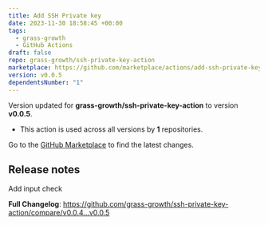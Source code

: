 ```yaml
---
title: Add SSH Private key
date: 2023-11-30 18:58:45 +00:00
tags:
  - grass-growth
  - GitHub Actions
draft: false
repo: grass-growth/ssh-private-key-action
marketplace: https://github.com/marketplace/actions/add-ssh-private-key
version: v0.0.5
dependentsNumber: "1"
---
```



Version updated for **grass-growth/ssh-private-key-action** to version **v0.0.5**.
- This action is used across all versions by **1** repositories.

Go to the [GitHub Marketplace](https://github.com/marketplace/actions/add-ssh-private-key) to find the latest changes.

## Release notes

Add input check

**Full Changelog**: https://github.com/grass-growth/ssh-private-key-action/compare/v0.0.4...v0.0.5
